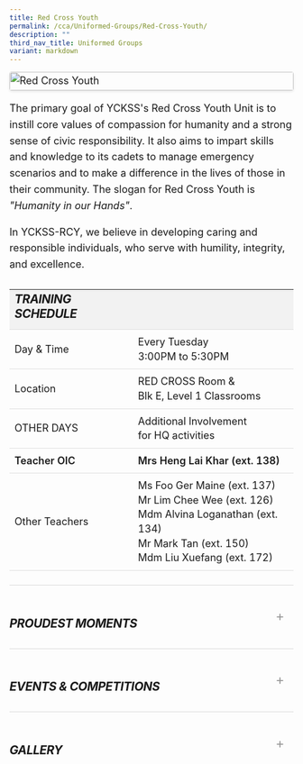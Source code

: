 ```yaml
---
title: Red Cross Youth
permalink: /cca/Uniformed-Groups/Red-Cross-Youth/
description: ""
third_nav_title: Uniformed Groups
variant: markdown
---
```

<div class="yck-component">

  <div class="yck-gallery-container">
    <img alt="Red Cross Youth" src="https://www.yiochukangsec.moe.edu.sg/images/Our%20Curriculum/Non%20Academic%20Programmes/CoCurricular%20Activities/Uniformed%20Groups/Red%20Cross%20Youth/R1.jpg">
  </div>
  <p>
    The primary goal of YCKSS's Red Cross Youth Unit is to instill core values of compassion for humanity and a strong sense of civic responsibility. 
    It also aims to impart skills and knowledge to its cadets to manage emergency scenarios and to make a difference in the lives of those in their community. 
    The slogan for Red Cross Youth is <em>"Humanity in our Hands"</em>.
  </p>
  <p>
    In YCKSS-RCY, we believe in developing caring and responsible individuals, who serve with humility, integrity, and excellence.
  </p>

  <table class="yck-table">
    <thead>
      <tr>
        <th class="yck-th"><h5>TRAINING SCHEDULE</h5></th>
        <th class="yck-th"></th>
      </tr>
    </thead>
    <tbody>
      <tr>
        <td class="yck-td">Day &amp; Time</td>
        <td class="yck-td">Every Tuesday<br>3:00PM to 5:30PM</td>
      </tr>
      <tr>
        <td class="yck-td">Location</td>
        <td class="yck-td">RED CROSS Room &amp; <br>Blk E, Level 1 Classrooms</td>
      </tr>
      <tr>
        <td class="yck-td">OTHER DAYS</td>
        <td class="yck-td">Additional Involvement <br>for HQ activities</td>
      </tr>
      <tr>
        <td class="yck-td"><span class="yck-strong">Teacher OIC</span></td>
        <td class="yck-td"><span class="yck-strong">Mrs Heng Lai Khar (ext. 138)</span></td>
      </tr>
      <tr>
        <td class="yck-td">Other Teachers</td>
        <td class="yck-td">
          Ms Foo Ger Maine (ext. 137)<br>Mr Lim Chee Wee (ext. 126)<br>Mdm Alvina Loganathan (ext. 134)<br>Mr Mark Tan (ext. 150)<br>Mdm Liu Xuefang (ext. 172)
        </td>
      </tr>
    </tbody>
  </table>

  <details class="yck-details">
    <summary class="yck-details__summary"><h5>Proudest Moments</h5></summary>
    <div class="yck-details__content">
      <table class="yck-table">
        <thead>
          <tr>
            <th class="yck-th">Year</th>
            <th class="yck-th">Awards</th>
          </tr>
        </thead>
        <tbody>
          <tr>
            <td class="yck-td yck-strong">2024</td>
            <td class="yck-td">2024 First Aid Championships (Junior) - Bronze<br> 2024 First Aid Championships (Senior) - Bronze<br> Director's Award - Warrant Officer Karen Koh Sze Yee </td>
          </tr>
          <tr>
            <td class="yck-td yck-strong">2023</td>
            <td class="yck-td">2023 Excellent Unit Award - Gold<br> 2023 First Aid Championships (Junior) - Silver<br> 2023 First Aid Championships (Senior) - Bronze </td>
          </tr>
        </tbody>
      </table>
    </div>
  </details>

  <details class="yck-details">
    <summary class="yck-details__summary"><h5>Events &amp; Competitions</h5></summary>
    <div class="yck-details__content">
      <ul class="yck-flexbox-grid">
        <li>
          <table class="yck-table">
            <thead>
              <tr>
                <th class="yck-th"><h5>Internal Programmes</h5></th>
              </tr>
            </thead>
            <tbody>
              <tr>
                <td class="yck-td">Sec 3 Leadership Training Course</td>
              </tr>
              <tr>
                <td class="yck-td">Speech Day &amp; National Day Parades</td>
              </tr>
              <tr>
                <td class="yck-td">First Aid Coverage for school events like Sports Carnival, Health Fiesta, etc</td>
              </tr>
              <tr>
                <td class="yck-td">Annual Home Visit</td>
              </tr>
              <tr>
                <td class="yck-td">Fund raising for Singapore Red Cross</td>
              </tr>
              <tr>
                <td class="yck-td">Unit Camp</td>
              </tr>
            </tbody>
          </table>
        </li>
        <li>
          <table class="yck-table">
            <thead>
              <tr>
                <th class="yck-th"><h5>HQ Programmes</h5></th>
              </tr>
            </thead>
            <tbody>
              <tr>
                <td class="yck-td">Gold Modular Workshops <br><span class="yck-text-small">(First Aid, Red Cross Knowledge, Youth Ambassador Blood Programme &amp; Disaster Management)</span></td>
              </tr>
              <tr>
                <td class="yck-td">World Red Cross Day</td>
              </tr>
              <tr>
                <td class="yck-td">Central District Orientation</td>
              </tr>
              <tr>
                <td class="yck-td">Red Cross Flag Day</td>
              </tr>
              <tr>
                <td class="yck-td">Warrant Officers Programme</td>
              </tr>
              <tr>
                <td class="yck-td">Central District Leadership Workshop</td>
              </tr>
            </tbody>
          </table>
        </li>
      </ul>
    </div>
  </details>

  <details class="yck-details">
    <summary class="yck-details__summary"><h5>Gallery</h5></summary>
    <div class="yck-details__content">
      <div class="yck-gallery-container">
        <ul class="yck-flexbox-grid"> 
          <li><img alt="Red Cross Youth 1" src="https://staging-lite.d3o5f2eggdqz6.amplifyapp.com/images/Our%20Curriculum/Non%20Academic%20Programmes/CoCurricular%20Activities/Uniformed%20Groups/Red%20Cross%20Youth/1_RedCrossYouth_2025.jpg"></li>
          <li><img alt="Red Cross Youth 2" src="https://staging-lite.d3o5f2eggdqz6.amplifyapp.com/images/Our%20Curriculum/Non%20Academic%20Programmes/CoCurricular%20Activities/Uniformed%20Groups/Red%20Cross%20Youth/2_RedCrossYouth_2025.jpg"></li>
          <li><img alt="Red Cross Youth 3" src="https://staging-lite.d3o5f2eggdqz6.amplifyapp.com/images/Our%20Curriculum/Non%20Academic%20Programmes/CoCurricular%20Activities/Uniformed%20Groups/Red%20Cross%20Youth/3_RedCrossYouth_2025.jpg"></li>
          <li><img alt="Red Cross Youth 4" src="https://staging-lite.d3o5f2eggdqz6.amplifyapp.com/images/Our%20Curriculum/Non%20Academic%20Programmes/CoCurricular%20Activities/Uniformed%20Groups/Red%20Cross%20Youth/4_RedCrossYouth_2025.jpg"></li>
          <li><img alt="Red Cross Youth 5" src="https://staging-lite.d3o5f2eggdqz6.amplifyapp.com/images/Our%20Curriculum/Non%20Academic%20Programmes/CoCurricular%20Activities/Uniformed%20Groups/Red%20Cross%20Youth/5_RedCrossYouth_2025.jpg"></li>
          <li><img alt="Red Cross Youth 6" src="https://staging-lite.d3o5f2eggdqz6.amplifyapp.com/images/Our%20Curriculum/Non%20Academic%20Programmes/CoCurricular%20Activities/Uniformed%20Groups/Red%20Cross%20Youth/6_RedCrossYouth_2025.jpg"></li>
          <li><img alt="Red Cross Youth 7" src="https://staging-lite.d3o5f2eggdqz6.amplifyapp.com/images/Our%20Curriculum/Non%20Academic%20Programmes/CoCurricular%20Activities/Uniformed%20Groups/Red%20Cross%20Youth/7_RedCrossYouth_2025.jpg"></li>
        </ul>
        <ul class="yck-flexbox-grid">
          <li><img src="https://www.yiochukangsec.moe.edu.sg/images/Our%20Curriculum/Non%20Academic%20Programmes/CoCurricular%20Activities/Uniformed%20Groups/Red%20Cross%20Youth/R2.png"></li>
          <li><img src="https://www.yiochukangsec.moe.edu.sg/images/Our%20Curriculum/Non%20Academic%20Programmes/CoCurricular%20Activities/Uniformed%20Groups/Red%20Cross%20Youth/R3.png"></li>
        </ul>
      </div>
    </div>
  </details>

</div>

<style>
:root {
    --yck-color-text-light: #888;
    --yck-color-border: #e0e0e0;
    --yck-text-line-height: 1.6em;
    --yck-heading-line-height: 1.2em;
    --yck-heading-letter-spacing: -0.02em;
    --yck-content-width: 100%;
    --yck-transition-speed: 0.8s;
    --yck-transition-timing: cubic-bezier(0.4, 0, 0.2, 1);
    --yck-spacing-unit: 1em;
    --yck-border-radius: 4px;
    --yck-box-shadow: 0 2px 4px rgba(0, 0, 0, 0.1);

    /* @link https://utopia.fyi/type/calculator?c=320,18,1.125,1240,18,1.2,5,2,&s=0.75|0.5|0.25,1.5|2|3|4|6,s-l&g=s,l,xl,12 */

    --yck-step--2: clamp(0.7813rem, 0.9263rem + -0.1872vw, 0.8889rem);
    --yck-step--1: clamp(0.9375rem, 1.0217rem + -0.1087vw, 1rem);
    --yck-step-0: clamp(1.125rem, 1.125rem + 0vw, 1.125rem);
    --yck-step-1: clamp(1.2656rem, 1.2363rem + 0.1467vw, 1.35rem);
    --yck-step-2: clamp(1.4238rem, 1.3556rem + 0.3412vw, 1.62rem);
    --yck-step-3: clamp(1.6018rem, 1.4828rem + 0.5951vw, 1.944rem);
    --yck-step-4: clamp(1.802rem, 1.6174rem + 0.9231vw, 2.3328rem);
    --yck-step-5: clamp(2.0273rem, 1.7587rem + 1.3427vw, 2.7994rem);

    --yck-space-s-l: clamp(0.85rem, 0.7337rem + 1.9565vw, 2.5rem);
}


.yck-component {
    line-height: var(--yck-text-line-height);
    letter-spacing: normal;
    font-size: var(--yck-step-0);
    list-style: none;
}

.yck-component h1,
.yck-component h2,
.yck-component h3,
.yck-component h4,
.yck-component h5,
.yck-component h6,
.yck-component p {
    overflow-wrap: break-word;
}

.yck-component p {
    text-wrap: pretty;
}

.yck-component h1,
.yck-component h2,
.yck-component h3,
.yck-component h4,
.yck-component h5,
.yck-component h6 {
    text-wrap: balance;
}

.yck-component .yck-h1,
.yck-component h1 {
    font-size: var(--yck-step-5);
    margin-bottom: var(--yck-space-s-l);
    line-height: var(--yck-heading-line-height);
    letter-spacing: var(--yck-heading-letter-spacing);
}

.yck-component .yck-h2,
.yck-component h2 {
    font-size: var(--yck-step-4);
    margin-bottom: calc(var(--yck-space-s-l) * 0.8); 
    line-height: var(--yck-heading-line-height);
    letter-spacing: var(--yck-heading-letter-spacing);
}

.yck-component .yck-h3,
.yck-component h3 {
    font-size: var(--yck-step-3);
    margin-bottom: calc(var(--yck-space-s-l) * 0.6);
    line-height: var(--yck-heading-line-height);
    letter-spacing: var(--yck-heading-letter-spacing);
}

.yck-component .yck-h4,
.yck-component h4 {
    font-size: var(--yck-step-2);
    margin-bottom: calc(var(--yck-space-s-l) * 0.4);
    text-transform: titlecase;
    line-height: var(--yck-heading-line-height);
    letter-spacing: var(--yck-heading-letter-spacing);
}

.yck-component .yck-h5,
.yck-component h5 {
    font-size: var(--yck-step-1);
    margin-bottom: calc(var(--yck-space-s-l) * 0.2);
    text-transform: uppercase;
    line-height: var(--yck-heading-line-height);
    letter-spacing: var(--yck-heading-letter-spacing);
}

.yck-component .yck-h6,
.yck-component h6 {
    font-size: var(--yck-step-0);
    margin-bottom: calc(var(--yck-spacing-unit) * 0.1);
    text-transform: uppercase;
    line-height: var(--yck-heading-line-height);
    letter-spacing: var(--yck-heading-letter-spacing);
}

.yck-component .yck-text-small {
    font-size: var(--yck-step--1);
    margin-bottom: calc(var(--yck-space-s-l) * 0.1);
}

.yck-component .yck-text-xs {
    font-size: var(--yck-step--2);
    margin-bottom: calc(var(--yck-space-s-l) * 0.1);
}

.yck-component ol,
.yck-component p,
.yck-component ul {
    font-size: var(--yck-step-0);
    margin-bottom: var(--yck-spacing-unit);
    text-wrap: pretty;
}
.yck-component .yck-table {
    border-collapse: collapse;
    max-width: 100%;
    margin-top: 1.6em;
    margin-bottom: var(--yck-spacing-unit);
    font-size: var(--yck-step-0);
}

.yck-component .yck-th {
    background-color: #f2f2f2;
    text-align: left;
    border-bottom: 1px solid #ddd;
    text-transform: uppercase;
}

.yck-component .yck-th h4,
.yck-component .yck-th h5,
.yck-component .yck-th h6 {
    margin: 0 0 0.5em;
}

.yck-component .yck-td {
    border-bottom: 1px solid #ddd;
    max-width: 300px;
    word-wrap: break-word;
    line-height: 1.6rem;
    padding-top: 0.5em;
    padding-bottom: 0.5em;
  }

.yck-component .yck-table tbody .yck-td p {
    margin-block: 0;
    padding-bottom: 0.5em;
}
    
.yck-table tbody .yck-td p:last-child {
     padding-bottom: 1.5em;
 }
	
	


.yck-component .yck-blockquote {
    margin: 1.5em 0;
    padding: 1.5em 2em;
    border-left: 4px solid var(--yck-color-border);
    font-style: italic;
    background-color: #f9f9f9;
    position: relative;
    border-radius: 8px;
    box-shadow: inset 0 2px 4px rgba(0, 0, 0, .1);
    font-size: var(--yck-step-0)
}

.yck-component .yck-blockquote::before {
    content: open-quote;
    font-size: 2em;
    position: absolute;
    top: .25em;
    left: .25em;
    color: var(--yck-color-text-light)
}

.yck-component .yck-blockquote p {
    margin-bottom: .5em;
    line-height: 1.35em;
    color: #555;
    font-size: inherit
}

.yck-component .yck-blockquote p:last-child {
    margin-bottom: 0
}

.yck-component .yck-blockquote cite {
    display: block;
    text-align: right;
    margin-top: 1em;
    font-style: normal;
    color: #555;
    font-size: var(--yck-step--1)
}

.yck-component .yck-blockquote cite::before {
    content: "\2014 \0020"
}

.yck-component ul.yck-custom-list {
    list-style: none;
    padding-left: 0;
    margin-left: 0;
    font-size: inherit
}

.yck-component ul.yck-custom-list li {
    position: relative;
    padding-left: 1.5em;
    margin-bottom: .5em;
    line-height: 1em
}

.yck-component ul.yck-custom-list li::before {
    content: "~";
    position: absolute;
    left: 0
}

.yck-component .yck-details__content,
.yck-component .yck-details__content ol,
.yck-component .yck-details__content ol li,
.yck-component .yck-details__content ul,
.yck-component .yck-details__content ul li {
    padding: 0;
    margin: 0
}

.yck-component .yck-strong {
    font-weight: 600
}

.yck-component .yck-details {
    border-top: 1px solid rgba(0, 0, 0, .15);
    margin-top: clamp(0.5rem, 5%, 2rem);
    margin-bottom: clamp(1rem, 5% 1.5rem);
    overflow: hidden;
    transition: border-color .7s
}

.yck-component .yck-details:hover {
    border-color: #555
}

.yck-component .yck-details__summary {
    display: flex;
    align-items: center;
    justify-content: space-between;
    cursor: pointer;
    margin-top: clamp(0.5rem, 5%, 2rem);
    text-transform: uppercase
}

.yck-component .yck-details__summary::after {
    content: "+";
    font-size: 1.5rem;
    color: #999;
    transition: transform .5s ease-in-out;
    margin-right: 1rem
}

.yck-component .yck-details[open] .yck-details__summary::after {
    transform: rotate(-45deg)
}

.yck-component .yck-details__content {
    max-height: auto;
    margin-bottom: clamp(1.25rem, 5%, 1.75rem);
    opacity: 0;
    overflow: hidden;
    padding: 0;
    animation: yckFadeOutSlideUp .5s ease forwards
}

.yck-component .yck-details[open] .yck-details__content {
    animation: yckFadeInSlideDown .5s ease forwards
}

@keyframes yckFadeInSlideDown {
    0% {
        max-height: auto;
        opacity: 0
    }

    100% {
        max-height: auto;
        opacity: 1
    }
}

@keyframes yckFadeOutSlideUp {
    0% {
        max-height: auto;
        opacity: 1
    }

    100% {
        max-height: auto;
        opacity: 0
    }
}

.yck-component .yck-flexbox-grid {
    --yck-min: 22ch;
    --yck-gap: 1.5em;
    display: flex;
    flex-wrap: wrap;
    gap: var(--yck-gap)
}

.yck-component .yck-flexbox-grid>* {
    flex: 1 1 var(--yck-min);
	list-style: none;
}

.yck-component .yck-gallery-container {
    display: flex;
    flex-direction: column;
    align-items: center;
    gap: 1em
}

.yck-component .yck-gallery-container .yck-iframe-container {
    position: relative;
    width: 100%;
    padding-bottom: 56.25%;
    overflow: hidden
}

.yck-component .yck-gallery-container iframe {
    position: absolute;
    top: 0;
    left: 0;
    width: 100%;
    height: 100%;
    margin-bottom: 1em
}

.yck-component .yck-gallery-container small {
    display: block;
    text-align: center;
    font-style: italic;
    margin-top: .5em;
    color: var(--yck-color-text-light)
}

.yck-component .yck-gallery-container img {
    display: block;
    width: 100%;
    height: auto;
    border-radius:  var(--yck-border-radius);
    box-shadow: var(--yck-box-shadow);
}

.yck-component .yck-gallery-container .yck-image-row {
    display: flex;
    flex-direction: row;
    flex-wrap: wrap;
    gap: 0.5em;
}

.yck-component .yck-gallery-container .yck-image-row img {
    flex: 1 1 30%;
    object-fit: cover;
}

</style>
